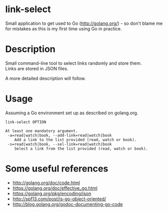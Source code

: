 # link-select
Small application to get used to Go (http://golang.org/) - so don't blame me for mistakes as this is my first time using Go in practice.

# Description
Small command-line tool to select links randomly and store them.  
Links are stored in JSON files.  

A more detailed description will follow.

# Usage
Assuming a Go environment set up as described on golang.org.  
```
link-select OPTION

At least one mandatory argument.
 -a=read|watch|book, --add-link=read|watch|book
    Add a link to the list provided (read, watch or book).
 -s=read|watch|book, --sel-link=read|watch|book
    Select a link from the list provided (read, watch or book).
```


# Some useful references
* http://golang.org/doc/code.html
* https://golang.org/doc/effective_go.html
* https://golang.org/pkg/encoding/json
* http://spf13.com/post/is-go-object-oriented/
* http://blog.golang.org/godoc-documenting-go-code
